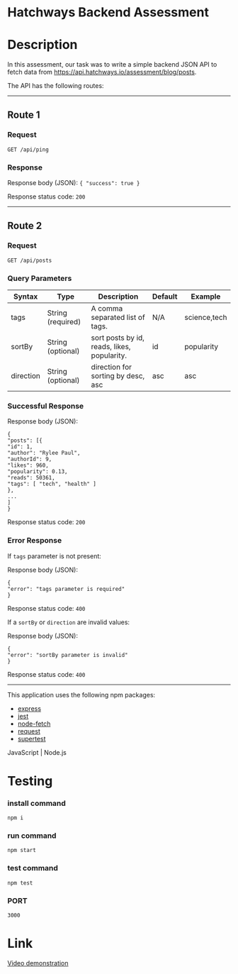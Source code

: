 # Hatchways Backend Assessment

# Description

In this assessment, our task was to write a simple backend JSON API to fetch data from https://api.hatchways.io/assessment/blog/posts.

The API has the following routes:

---

## Route 1

### Request

`GET /api/ping`

### Response

Response body (JSON): `{ "success": true }`

Response status code: `200`

---

## Route 2

### Request

`GET /api/posts`

### Query Parameters

| Syntax    | Type              | Description                                 | Default | Example      |
| --------- | ----------------- | ------------------------------------------- | ------- | ------------ |
| tags      | String (required) | A comma separated list of tags.             | N/A     | science,tech |
| sortBy    | String (optional) | sort posts by id, reads, likes, popularity. | id      | popularity   |
| direction | String (optional) | direction for sorting by desc, asc          | asc     | asc          |

### Successful Response

Response body (JSON):

```
{
"posts": [{
"id": 1,
"author": "Rylee Paul",
"authorId": 9,
"likes": 960,
"popularity": 0.13,
"reads": 50361,
"tags": [ "tech", "health" ]
},
...
]
}
```

Response status code: `200`

### Error Response

If `tags` parameter is not present:

Response body (JSON):

```
{
"error": "tags parameter is required"
}
```

Response status code: `400`

If a `sortBy` or `direction` are invalid values:

Response body (JSON):

```
{
"error": "sortBy parameter is invalid"
}
```

Response status code: `400`

---

This application uses the following npm packages:

- [express](https://www.npmjs.com/package/express)
- [jest](https://www.npmjs.com/package/jest)
- [node-fetch](https://www.npmjs.com/package/node-fetch)
- [request](https://www.npmjs.com/package/request)
- [supertest](https://www.npmjs.com/package/supertest)

JavaScript | Node.js

# Testing

### install command

`npm i`

### run command

`npm start`

### test command

`npm test`

### PORT

`3000`

# Link

[Video demonstration](https://drive.google.com/file/d/1lQjJRL8ZPHF29JJ15PBHE220OQJSzi-L/view?usp=sharing)
